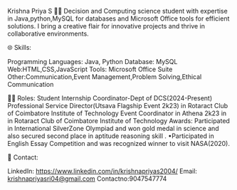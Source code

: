 Krishna Priya S
👩‍💻 Decision and Computing science student with expertise in Java,python,MySQL for databases and Microsoft Office tools for efficient solutions. I bring a creative flair for innovative projects and thrive in collaborative environments.

🌐 Skills:

Programming Languages: Java, Python
Database: MySQL
Web:HTML,CSS,JavaScript
Tools: Microsoft Office Suite
Other:Communication,Event Management,Problem Solving,Ethical Communication

👩‍💻 Roles:
Student Internship Coordinator-Dept of DCS(2024-Present)
Professional Service Director(Utsava Flagship Event 2k23) in Rotaract Club of Coimbatore Institute of Technology
Event Coordinator in Athena 2k23 in in Rotaract Club of Coimbatore Institute of Technology
Awards:
Participated in International SilverZone Olympiad and won gold medal in science and also secured second place in aptitude
reasoning skill .
•Participated in English Essay Competition and was recognized winner to visit NASA(2020).

📧 Contact:

LinkedIn: https://www.linkedin.com/in/krishnapriyas2004/
Email: krishnapriyasri04@gmail.com
Contactno:9047547774
